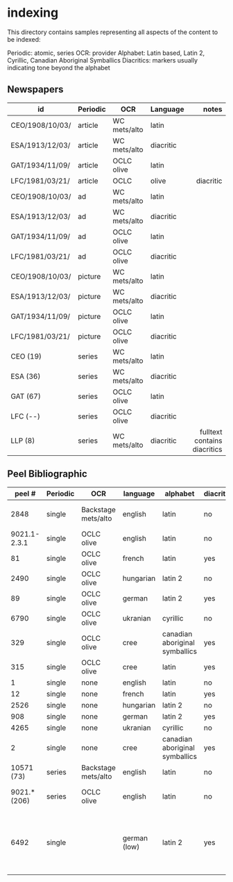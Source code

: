 indexing
========

This directory contains samples representing all aspects of the content to be indexed: 

Periodic: atomic, series
OCR: provider
Alphabet: Latin based, Latin 2, Cyrillic, Canadian Aboriginal Symballics
Diacritics: markers usually indicating tone beyond the alphabet

Newspapers
----------

| id              | Periodic | OCR          | Language | notes | 
| ---             | -------- | ---          | -------- | ----: |
| CEO/1908/10/03/ | article  | WC mets/alto | latin    |       | 
| ESA/1913/12/03/ | article  | WC mets/alto | diacritic|       |
| GAT/1934/11/09/ | article  | OCLC olive   | latin    |       |
| LFC/1981/03/21/ | article  | OCLC|olive   | diacritic|       |
| CEO/1908/10/03/ | ad       | WC mets/alto | latin    |       |
| ESA/1913/12/03/ | ad       | WC mets/alto | diacritic|       |
| GAT/1934/11/09/ | ad       | OCLC olive   | latin    |       |
| LFC/1981/03/21/ | ad       | OCLC olive   | diacritic|       |
| CEO/1908/10/03/ | picture  | WC mets/alto | latin    |       |
| ESA/1913/12/03/ | picture  | WC mets/alto | diacritic|       |
| GAT/1934/11/09/ | picture  | OCLC olive   | latin    |       |
| LFC/1981/03/21/ | picture  | OCLC olive   | diacritic|       |
| CEO (19)        | series   | WC mets/alto | latin    |       |
| ESA (36)        | series   | WC mets/alto | diacritic|       |
| GAT (67)        | series   | OCLC olive   | latin    |       |
| LFC (--)        | series   | OCLC olive   | diacritic|       |
| LLP (8)		  | series   | WC mets/alto	| diacritic| fulltext contains diacritics |

Peel Bibliographic
------------------

| peel #       | Periodic | OCR                  | language | alphabet | diacritics | notes |
| ------       | -------- | ---                  | -------- | -------- | ---------- | ----: |
| 2848         | single   | Backstage mets/alto  | english  | latin    | no         | has geodisplay values      |
| 9021.1-2.3.1 | single   | OCLC olive           | english  | latin    | no         |       |
| 81           | single   | OCLC olive           | french   | latin    | yes        |       |
| 2490         | single   | OCLC olive           | hungarian| latin 2  | no         |       |
| 89           | single   | OCLC olive           | german   | latin 2  | yes        | also english |
| 6790         | single   | OCLC olive           | ukranian | cyrillic | no         |       |
| 329          | single   | OCLC olive           | cree     | canadian aboriginal symballics | yes |       |
| 315          | single   | OCLC olive           | cree     | latin    | yes        | also english |
| 1            | single   | none                 | english  | latin    | no         |       |
| 12           | single   | none                 | french   | latin    | yes        |       |
| 2526         | single   | none                 | hungarian| latin 2  | no         |       |
| 908          | single   | none                 | german   | latin 2  | yes        |       |
| 4265         | single   | none                 | ukranian | cyrillic | no         |       |
| 2            | single   | none                 | cree     | canadian aboriginal symballics | yes | also english |
| 10571   (73) | series   | Backstage mets/alto  | english  | latin    | no         |       |
| 9021.* (206) | series   | OCLC olive           | english  | latin    | no         | 9021.2.2-3 is missing language |
| 6492         | single   |                      | german (low) | latin 2 | yes     | german (low) is represented by de-low -- hyphen needs to persist |
